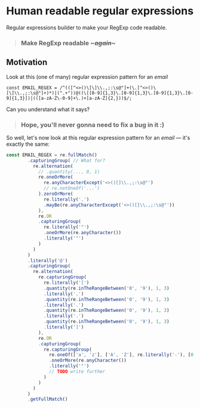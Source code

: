 # Human readable regular expressions

Regular expressions builder to make your RegExp code readable.

> ### Make RegExp readable ~_~~again~~_~

## Motivation

Look at this (one of many) regular expression pattern for an _email_

`
const EMAIL_REGEX = /^(([^<>()\[\]\\.,;:\s@"]+(\.[^<>()\[\]\\.,;:\s@"]+)*)|(".+"))@((\[[0-9]{1,3}\.[0-9]{1,3}\.[0-9]{1,3}\.[0-9]{1,3}])|(([a-zA-Z\-0-9]+\.)+[a-zA-Z]{2,}))$/;
`

Can you understand what it says?

> ### Hope, you'll never gonna need to fix a bug in it :)

So well, let's now look at this regular expression pattern for an _email_ — it's exactly the same:

```js
const EMAIL_REGEX = re.fullMatch()
        .capturingGroup( // What for?
          re.alternation(
            // .quantity(..., 0, 1)
            re.oneOrMore(
              re.anyCharacterExcept('<>()[]\\.,;:\s@"')
              // re.notOneOf('...')
            ).zeroOrMore(
              re.literally('.')
              .mayBe(re.anyCharacterExcept('<>()[]\\.,;:\s@"'))
            ),
            re.OR
            .capturingGroup(
              re.literally('"')
              .oneOrMore(re.anyCharacter())
              .literally('"')
            )
          )
        )
        .literally('@')
        .capturingGroup(
          re.alternation(
            re.capturingGroup(
              re.literally('[')
              .quantity(re.inTheRangeBetween('0', '9'), 1, 3)
              .literally('.')
              .quantity(re.inTheRangeBetween('0', '9'), 1, 3)
              .literally('.')
              .quantity(re.inTheRangeBetween('0', '9'), 1, 3)
              .literally('.')
              .quantity(re.inTheRangeBetween('0', '9'), 1, 3)
              .literally(']')
            ),
            re.OR
            .capturingGroup(
              re.capturingGroup(
                re.oneOf(['a', 'z'], ['A', 'Z'], re.literally('-'), [0, 9])
                .oneOrMore(re.anyCharacter())
                .literally('"')
                // TODO write further
              )
            )
          )
        )
        .getFullMatch()
```